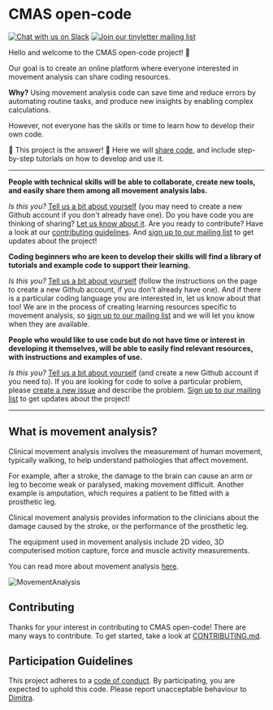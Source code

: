 # CMAS open-code

[![Chat with us on Slack](https://img.shields.io/badge/Chat%20with%20us-on%20Slack-red.svg)](https://join.slack.com/t/cmas-open-code/shared_invite/enQtNjAyMjQxMjk3MTIwLTdkOGQ5YjFiZjYyMmI3NDNiYWQ2YjlkYzYxNmMzNzU1ZmM4MWNjY2M5OTg1MDE3Njg2MmJiYWJlMTZjYWNmOTY) [![Join our tinyletter mailing list](https://img.shields.io/badge/Receive-our%20newsletter-blue.svg)](https://tinyletter.com/CMAS)

Hello and welcome to the CMAS open-code project! :tada:

Our goal is to create an online platform where everyone interested in movement analysis can share coding resources.

**Why?** Using movement analysis code can save time and reduce errors by automating routine tasks, and produce new insights by enabling complex calculations. 

However, not everyone has the skills or time to learn how to develop their own code.

:star2: This project is the answer! :star2: Here we will [share code](https://github.com/cmasuki/open-code/blob/master/Code/CodeIndex.md), and include step-by-step tutorials on how to develop and use it. 

---

**People with technical skills will be able to collaborate, create new tools, and easily share them among all movement analysis labs.**

*Is this you?* [Tell us a bit about yourself](https://github.com/cmasuki/open-code/issues/11) (you may need to create a new Github account if you don't already have one). Do you have code you are thinking of sharing? [Let us know about it](https://github.com/cmasuki/open-code/issues/12). Are you ready to contribute? Have a look at our [contributing guidelines](https://github.com/cmasuki/open-code/blob/master/CONTRIBUTING.md). And [sign up to our mailing list](https://tinyletter.com/CMAS) to get updates about the project!  

**Coding beginners who are keen to develop their skills will find a library of tutorials and example code to support their learning.** 

*Is this you?* [Tell us a bit about yourself](https://github.com/cmasuki/open-code/issues/11) (follow the instructions on the page to create a new Github account, if you don't already have one). And if there is a particular coding language you are interested in, let us know about that too! We are in the process of creating learning resources specific to movement analysis, so [sign up to our mailing list](https://tinyletter.com/CMAS) and we will let you know when they are available.  

**People who would like to use code but do not have time or interest in developing it themselves, will be able to easily find relevant resources, with instructions and examples of use.**

*Is this you?* [Tell us a bit about yourself](https://github.com/cmasuki/open-code/issues/11) (and create a new Github account if you need to). If you are looking for code to solve a particular problem, please [create a new issue](https://github.com/cmasuki/open-code/issues) and describe the problem. [Sign up to our mailing list](https://tinyletter.com/CMAS) to get updates about the project!

---

## What is movement analysis?

Clinical movement analysis involves the measurement of human movement, typically walking, to help understand pathologies that affect movement.

For example, after a stroke, the damage to the brain can cause an arm or leg to become weak or paralysed, making movement difficult. Another example is amputation, which requires a patient to be fitted with a prosthetic leg. 

Clinical movement analysis provides information to the clinicians about the damage caused by the stroke, or the performance of the prosthetic leg.   

The equipment used in movement analysis include 2D video, 3D computerised motion capture, force and muscle activity measurements. 

You can read more about movement analysis [here](https://cmasuki.org/introduction-to-movement-analysis/).

![MovementAnalysis](https://github.com/cmasuki/open-code/blob/master/Images/MovementAnalysis.JPG "Photo from movement analysis lab")

## Contributing

Thanks for your interest in contributing to CMAS open-code! There are many ways to contribute. To get started, take a look at [CONTRIBUTING.md](CONTRIBUTING.md).

## Participation Guidelines

This project adheres to a [code of conduct](CODE_OF_CONDUCT.md). By participating, you are expected to uphold this code. Please report unacceptable behaviour to [Dimitra](https://github.com/dblana).
